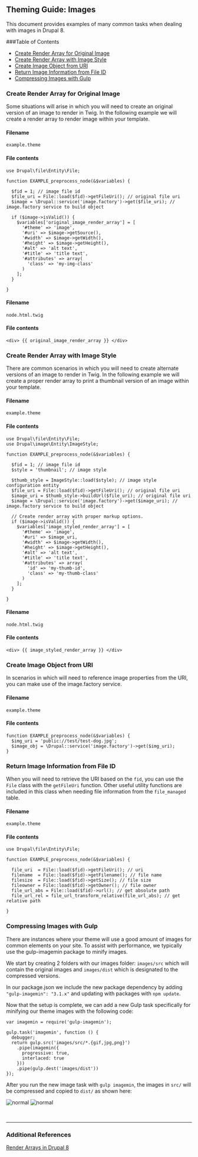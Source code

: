 ## Theming Guide: Images
This document provides examples of many common tasks when dealing with images in Drupal 8.

###Table of Contents
- <a href="#origrenderarray">Create Render Array for Original Image</a>
- <a href="#stylerenderarray">Create Render Array with Image Style</a>
- <a href="#imguri">Create Image Object from URI</a>
- <a href="#imgfiduri">Return Image Information from File ID</a>
- <a href="#gulpcompr">Compressing Images with Gulp</a>


<!-- -------------------------- -->


<a name="origrenderarray"></a>
### Create Render Array for Original Image
Some situations will arise in which you will need to create an original version of an image to render in Twig. In the following example we will create a render array to render image within your template. 

#### Filename
`example.theme`

#### File contents
```
use Drupal\file\Entity\File;

function EXAMPLE_preprocess_node(&$variables) {

  $fid = 1; // image file id
  $file_uri = File::load($fid)->getFileUri(); // original file uri
  $image = \Drupal::service('image.factory')->get($file_uri); // image.factory service to build object

  if ($image->isValid()) {
    $variables['original_image_render_array'] = [
      '#theme' => 'image',
      '#uri' => $image->getSource(),
      '#width' => $image->getWidth(),
      '#height' => $image->getHeight(),
      '#alt' => 'alt text',
      '#title' => 'title text',
      '#attributes' => array(
        'class' => 'my-img-class'
      )
    ];
  }

}
```

#### Filename
`node.html.twig`

#### File contents
```
<div> {{ original_image_render_array }} </div>
```


<!-- -------------------------- -->


<a name="stylerenderarray"></a>
### Create Render Array with Image Style
There are common scenarios in which you will need to create alternate versions of an image to render in Twig. In the following example we will create a proper render array to print a thumbnail version of an image within your template. 

#### Filename
`example.theme`

#### File contents
```
use Drupal\file\Entity\File;
use Drupal\image\Entity\ImageStyle;

function EXAMPLE_preprocess_node(&$variables) {

  $fid = 1; // image file id
  $style = 'thumbnail'; // image style

  $thumb_style = ImageStyle::load($style); // image style configuration entity
  $file_uri = File::load($fid)->getFileUri(); // original file uri
  $image_uri = $thumb_style->buildUrl($file_uri); // original file uri
  $image = \Drupal::service('image.factory')->get($image_uri); // image.factory service to build object

  // Create render array with proper markup options.
  if ($image->isValid()) { 
    $variables['image_styled_render_array'] = [
      '#theme' => 'image',
      '#uri' => $image_uri,
      '#width' => $image->getWidth(),
      '#height' => $image->getHeight(),
      '#alt' => 'alt text',
      '#title' => 'title text',
      '#attributes' => array(
        'id' => 'my-thumb-id',
        'class' => 'my-thumb-class'
      )
    ];
  }

}
```

#### Filename
`node.html.twig`

#### File contents
```
<div> {{ image_styled_render_array }} </div>
```


<!-- -------------------------- -->


<!-- -------------------------- -->


<a name="imguri"></a>
### Create Image Object from URI
In scenarios in which will need to reference image properties from the URI, you can make use of the image.factory service. 

#### Filename
`example.theme`

#### File contents
```
function EXAMPLE_preprocess_node(&$variables) {
  $img_uri = 'public://test/test-dog.jpg';
  $image_obj = \Drupal::service('image.factory')->get($img_uri);
}
```
<!-- -------------------------- -->



<!-- -------------------------- -->


<a name="imgfiduri"></a>
### Return Image Information from File ID
When you will need to retrieve the URI based on the `fid`, you can use the `File` class with the `getFileUri` function. Other useful utility functions are included in this class when needing file information from the `file_managed` table. 

#### Filename
`example.theme`

#### File contents
```
use Drupal\file\Entity\File;

function EXAMPLE_preprocess_node(&$variables) { 

  file_uri  = File::load($fid)->getFileUri(); // uri
  filename  = File::load($fid)->getFilename(); // file name
  filesize  = File::load($fid)->getSize(); // file size
  fileowner = File::load($fid)->getOwner(); // file owner
  file_url_abs = File::load($fid)->url(); // get absolute path
  file_url_rel = file_url_transform_relative(file_url_abs); // get relative path
    
}

```
<!-- -------------------------- -->




<!-- -------------------------- -->

<a name="gulpcompr"></a>
### Compressing Images with Gulp
There are instances where your theme will use a good amount of images for common elements on your site. To assist with performance, we typically use the gulp-imagemin package to minify images. 

We start by creating 2 folders with our images folder: `images/src` which will contain the original images and `images/dist` which is designated to the compressed versions. 

In our package.json we include the new package dependency by adding `"gulp-imagemin": "3.1.x"` and updating with packages with `npm update`.

Now that the setup is complete, we can add a new Gulp task specifically for minifying our theme images with the following code: 

```
var imagemin = require('gulp-imagemin');

gulp.task('imagemin', function () {
  debugger;
  return gulp.src('images/src/*.{gif,jpg,png}')
    .pipe(imagemin({
      progressive: true,
      interlaced: true
    }))
    .pipe(gulp.dest('images/dist'))
});
```

After you run the new image task with `gulp imagemin`, the images in `src/` will be compressed and copied to `dist/` as shown here: 

![normal](https://content.screencast.com/users/BedimStudios/folders/Jing/media/9664c1e6-fb09-4a91-8855-e9b84bedf819/00001982.png "") ![normal](https://content.screencast.com/users/BedimStudios/folders/Jing/media/a74122bb-44cb-4e17-9e5f-036a9db13a5d/00001983.png "")




<br><hr>

### Additional References

<a href="https://www.drupal.org/docs/8/api/render-api/render-arrays">Render Arrays in Drupal 8</a>

